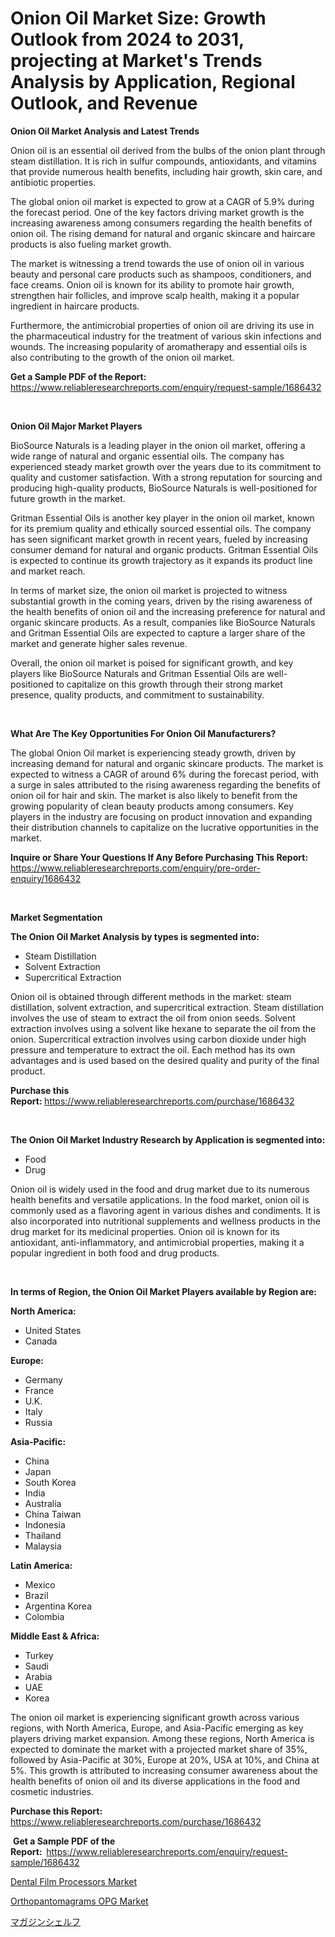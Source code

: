 <p><h1>Onion Oil Market Size: Growth Outlook from 2024 to 2031, projecting at Market's Trends Analysis by Application, Regional Outlook, and Revenue</h1></p><p><strong>Onion Oil Market Analysis and Latest Trends</strong></p>
<p><p>Onion oil is an essential oil derived from the bulbs of the onion plant through steam distillation. It is rich in sulfur compounds, antioxidants, and vitamins that provide numerous health benefits, including hair growth, skin care, and antibiotic properties.</p><p>The global onion oil market is expected to grow at a CAGR of 5.9% during the forecast period. One of the key factors driving market growth is the increasing awareness among consumers regarding the health benefits of onion oil. The rising demand for natural and organic skincare and haircare products is also fueling market growth.</p><p>The market is witnessing a trend towards the use of onion oil in various beauty and personal care products such as shampoos, conditioners, and face creams. Onion oil is known for its ability to promote hair growth, strengthen hair follicles, and improve scalp health, making it a popular ingredient in haircare products.</p><p>Furthermore, the antimicrobial properties of onion oil are driving its use in the pharmaceutical industry for the treatment of various skin infections and wounds. The increasing popularity of aromatherapy and essential oils is also contributing to the growth of the onion oil market.</p></p>
<p><strong>Get a Sample PDF of the Report:&nbsp;</strong> <a href="https://www.reliableresearchreports.com/enquiry/request-sample/1686432">https://www.reliableresearchreports.com/enquiry/request-sample/1686432</a></p>
<p>&nbsp;</p>
<p><strong>Onion Oil Major Market Players</strong></p>
<p><p>BioSource Naturals is a leading player in the onion oil market, offering a wide range of natural and organic essential oils. The company has experienced steady market growth over the years due to its commitment to quality and customer satisfaction. With a strong reputation for sourcing and producing high-quality products, BioSource Naturals is well-positioned for future growth in the market.</p><p>Gritman Essential Oils is another key player in the onion oil market, known for its premium quality and ethically sourced essential oils. The company has seen significant market growth in recent years, fueled by increasing consumer demand for natural and organic products. Gritman Essential Oils is expected to continue its growth trajectory as it expands its product line and market reach.</p><p>In terms of market size, the onion oil market is projected to witness substantial growth in the coming years, driven by the rising awareness of the health benefits of onion oil and the increasing preference for natural and organic skincare products. As a result, companies like BioSource Naturals and Gritman Essential Oils are expected to capture a larger share of the market and generate higher sales revenue.</p><p>Overall, the onion oil market is poised for significant growth, and key players like BioSource Naturals and Gritman Essential Oils are well-positioned to capitalize on this growth through their strong market presence, quality products, and commitment to sustainability.</p></p>
<p>&nbsp;</p>
<p><strong>What Are The Key Opportunities For Onion Oil Manufacturers?</strong></p>
<p><p>The global Onion Oil market is experiencing steady growth, driven by increasing demand for natural and organic skincare products. The market is expected to witness a CAGR of around 6% during the forecast period, with a surge in sales attributed to the rising awareness regarding the benefits of onion oil for hair and skin. The market is also likely to benefit from the growing popularity of clean beauty products among consumers. Key players in the industry are focusing on product innovation and expanding their distribution channels to capitalize on the lucrative opportunities in the market.</p></p>
<p><strong>Inquire or Share Your Questions If Any Before Purchasing This Report:</strong> <a href="https://www.reliableresearchreports.com/enquiry/pre-order-enquiry/1686432">https://www.reliableresearchreports.com/enquiry/pre-order-enquiry/1686432</a></p>
<p>&nbsp;</p>
<p><strong>Market Segmentation</strong></p>
<p><strong>The Onion Oil Market Analysis by types is segmented into:</strong></p>
<p><ul><li>Steam Distillation</li><li>Solvent Extraction</li><li>Supercritical Extraction</li></ul></p>
<p><p>Onion oil is obtained through different methods in the market: steam distillation, solvent extraction, and supercritical extraction. Steam distillation involves the use of steam to extract the oil from onion seeds. Solvent extraction involves using a solvent like hexane to separate the oil from the onion. Supercritical extraction involves using carbon dioxide under high pressure and temperature to extract the oil. Each method has its own advantages and is used based on the desired quality and purity of the final product.</p></p>
<p><strong>Purchase this Report:&nbsp;</strong><a href="https://www.reliableresearchreports.com/purchase/1686432">https://www.reliableresearchreports.com/purchase/1686432</a></p>
<p>&nbsp;</p>
<p><strong>The Onion Oil Market Industry Research by Application is segmented into:</strong></p>
<p><ul><li>Food</li><li>Drug</li></ul></p>
<p><p>Onion oil is widely used in the food and drug market due to its numerous health benefits and versatile applications. In the food market, onion oil is commonly used as a flavoring agent in various dishes and condiments. It is also incorporated into nutritional supplements and wellness products in the drug market for its medicinal properties. Onion oil is known for its antioxidant, anti-inflammatory, and antimicrobial properties, making it a popular ingredient in both food and drug products.</p></p>
<p>&nbsp;</p>
<p><strong>In terms of Region, the Onion Oil Market Players available by Region are:</strong></p>
<p>
    <p> <strong> North America: </strong>
        <ul>
            <li>United States</li>
            <li>Canada</li>
        </ul>
        </p> 
    <p> <strong> Europe: </strong>
        <ul>
            <li>Germany</li>
            <li>France</li>
            <li>U.K.</li>
            <li>Italy</li>
            <li>Russia</li>
        </ul>
        </p> 
    <p> <strong> Asia-Pacific: </strong>
        <ul>
            <li>China</li>
            <li>Japan</li>
            <li>South Korea</li>
            <li>India</li>
            <li>Australia</li>
            <li>China Taiwan</li>
            <li>Indonesia</li>
            <li>Thailand</li>
            <li>Malaysia</li>
        </ul>
        </p> 
    <p> <strong> Latin America: </strong>
        <ul>
            <li>Mexico</li>
            <li>Brazil</li>
            <li>Argentina Korea</li>
            <li>Colombia</li>
        </ul>
        </p> 
    <p> <strong> Middle East & Africa: </strong>
        <ul>
            <li>Turkey</li>
            <li>Saudi</li>
            <li>Arabia</li>
            <li>UAE</li>
            <li>Korea</li>
        </ul>
    </p>
    </p>
<p><p>The onion oil market is experiencing significant growth across various regions, with North America, Europe, and Asia-Pacific emerging as key players driving market expansion. Among these regions, North America is expected to dominate the market with a projected market share of 35%, followed by Asia-Pacific at 30%, Europe at 20%, USA at 10%, and China at 5%. This growth is attributed to increasing consumer awareness about the health benefits of onion oil and its diverse applications in the food and cosmetic industries.</p></p>
<p><strong>Purchase this Report: </strong><a href="https://www.reliableresearchreports.com/purchase/1686432">https://www.reliableresearchreports.com/purchase/1686432</a></p>
<p>&nbsp;<strong>Get a Sample PDF of the Report:&nbsp;&nbsp;</strong><a href="https://www.reliableresearchreports.com/enquiry/request-sample/1686432">https://www.reliableresearchreports.com/enquiry/request-sample/1686432</a></p>
<p><strong></strong></p>
<p><p><a href="https://view.publitas.com/reportprime-1/dental-film-processors-market-offers-provide-insightful-data-for-the-time-period-from-2023-to-2030-and-also-provide-analysis-based-on-application-type-and-region/">Dental Film Processors Market</a></p><p><a href="https://view.publitas.com/reportprime-1/orthopantomagrams-opg-market-growth-market-trends-covid-19-impact-and-forecasts-for-period-from-2023-2030/">Orthopantomagrams OPG Market</a></p><p><a href="https://github.com/oqoeusbvpadwjs08/Market-Research-Report-List-1/blob/main/4627557191945.md">マガジンシェルフ</a></p></p>
